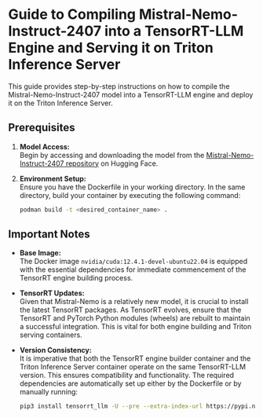 # Guide to Compiling Mistral-Nemo-Instruct-2407 into a TensorRT-LLM Engine and Serving it on Triton Inference Server

This guide provides step-by-step instructions on how to compile the Mistral-Nemo-Instruct-2407 model into a TensorRT-LLM engine and deploy it on the Triton Inference Server.

## Prerequisites

1. **Model Access:**  
   Begin by accessing and downloading the model from the [Mistral-Nemo-Instruct-2407 repository](https://huggingface.co/mistralai/Mistral-Nemo-Instruct-2407) on Hugging Face.

2. **Environment Setup:**  
   Ensure you have the Dockerfile in your working directory. In the same directory, build your container by executing the following command:
   ```bash
   podman build -t <desired_container_name> .  

## Important Notes

- **Base Image:**  
  The Docker image `nvidia/cuda:12.4.1-devel-ubuntu22.04` is equipped with the essential dependencies for immediate commencement of the TensorRT engine building process.

- **TensorRT Updates:**  
  Given that Mistral-Nemo is a relatively new model, it is crucial to install the latest TensorRT packages. As TensorRT evolves, ensure that the TensorRT and PyTorch Python modules (wheels) are rebuilt to maintain a successful integration. This is vital for both engine building and Triton serving containers.

- **Version Consistency:**  
  It is imperative that both the TensorRT engine builder container and the Triton Inference Server container operate on the same TensorRT-LLM version. This ensures compatibility and functionality. The required dependencies are automatically set up either by the Dockerfile or by manually running:
  ```bash
  pip3 install tensorrt_llm -U --pre --extra-index-url https://pypi.nvidia.com

